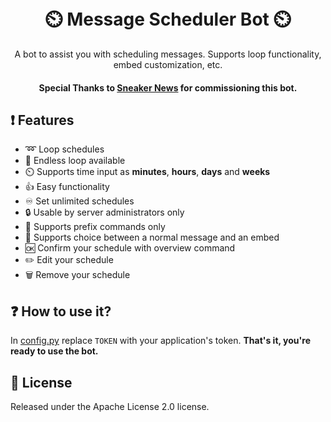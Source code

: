 <h1 align="center">
  <br>
   ⏲️ Message Scheduler Bot ⏲️
  <br>
</h1>
<p align="center">A bot to assist you with scheduling messages. Supports loop functionality, embed customization, etc.</p>
<h4 align="center"> Special Thanks to <a href="https://sneakernews.com/">Sneaker News</a> for commissioning this bot.</h4>

## ❗ Features
* ➿ Loop schedules 
* 🔁 Endless loop available
* ⏲️ Supports time input as **minutes**, **hours**, **days** and **weeks**
* 👍 Easy functionality
* ♾️ Set unlimited schedules 
* 🔒 Usable by server administrators only
* 🤖 Supports prefix commands only
* 💬 Supports choice between a normal message and an embed
* 🆗 Confirm your schedule with overview command
* ✏️ Edit your schedule
* 🗑️ Remove your schedule


## ❓ How to use it?
In [config.py](https://github.com/DorianAarno/MessageSchedularBot/blob/main/config.py) replace `TOKEN` with your application's token. 
**That's it, you're ready to use the bot.**
 
## 🔖 License
Released under the Apache License 2.0 license.
